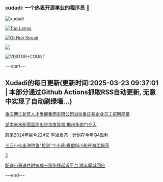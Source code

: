 ### xudadi: 一个热衷开源事业的程序员 👋

![xudadi](https://github-readme-stats-git-masterorgs-github-readme-stats-team.vercel.app/api?username=xudadi)

[![Top Langs](https://github-readme-stats.vercel.app/api/top-langs/?username=xudadi)](https://github.com/anuraghazra/github-readme-stats)

[![GitHub Streak](https://streak-stats.demolab.com?user=xudadi&locale=zh_Hans)](https://git.io/streak-stats)

![](https://raw.githubusercontent.com/xudadi/xudadi/main/assets/github-contribution-grid-snake.svg)

![VISITOR+COUNT](https://komarev.com/ghpvc/?username=xudadi&label=VISITOR+COUNT)


---start---

## Xudadi的每日更新(更新时间:2025-03-23 09:37:01 | 本部分通过Github Actions抓取RSS自动更新, 无意中实现了自动刷绿墙...)

[重庆两江新区人才发展集团有限公司派往重庆某企业员工招聘简章](https://www.gongkaoleida.com/article/2331933)

[湖南耒水断面监测出铊浓度异常 郴州多部门介入](https://m.163.com/news/article/JR9S774705561G0D.html)

[蔚来2024年巨亏224亿 李斌表态：计划在今年Q4盈利](https://m.163.com/news/article/JR9RU4G50534P59R.html)

[三亚小伙出海钓鱼"捡到"个小孩:乘塑料小船在海面飘荡](https://m.163.com/news/article/JR9RH6V20514D3UH.html)

[3](https://m.163.com/touch/news/sub/domestic)

[配送小哥送件时摔成十级伤残起诉平台 顺丰同城回应](https://m.163.com/news/article/JR9HMKE9051492T3.html)

---end---
